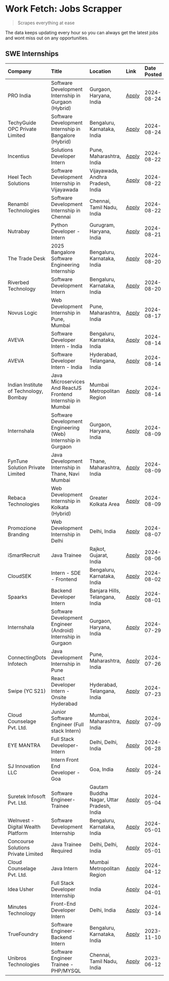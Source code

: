 # Work Fetch: Jobs Scrapper
> Scrapes everything at ease

The data keeps updating every hour so you can always get the latest jobs and wont miss out on any opportunities.

## SWE Internships
<!--START_SECTION:workfetch-->
| Company                                | Title                                                         | Location                                  | Link                                                                                                                                                                                                                                                                                                  | Date Posted   |
|:---------------------------------------|:--------------------------------------------------------------|:------------------------------------------|:------------------------------------------------------------------------------------------------------------------------------------------------------------------------------------------------------------------------------------------------------------------------------------------------------|:--------------|
| PRO India                              | Software Development Internship in Gurgaon (Hybrid)           | Gurgaon, Haryana, India                   | [Apply](https://in.linkedin.com/jobs/view/software-development-internship-in-gurgaon-hybrid-at-pro-india-4009587664?position=45&pageNum=0&refId=0r2udr3F4CVbTg4OMKdfug%3D%3D&trackingId=99g8XSDgC9vaYdvb2xWh3A%3D%3D&trk=public_jobs_jserp-result_search-card)                                        | 2024-08-24    |
| TechyGuide OPC Private Limited         | Software Development Internship in Bangalore (Hybrid)         | Bengaluru, Karnataka, India               | [Apply](https://in.linkedin.com/jobs/view/software-development-internship-in-bangalore-hybrid-at-techyguide-opc-private-limited-4009591646?position=55&pageNum=0&refId=0r2udr3F4CVbTg4OMKdfug%3D%3D&trackingId=I%2F9EudWe%2BP2Gpsa5yiN7AQ%3D%3D&trk=public_jobs_jserp-result_search-card)             | 2024-08-24    |
| Incentius                              | Solutions Developer Intern                                    | Pune, Maharashtra, India                  | [Apply](https://in.linkedin.com/jobs/view/solutions-developer-intern-at-incentius-4005695869?position=32&pageNum=0&refId=0r2udr3F4CVbTg4OMKdfug%3D%3D&trackingId=nUI8gurfaWJWMMU%2F%2Bk218Q%3D%3D&trk=public_jobs_jserp-result_search-card)                                                           | 2024-08-22    |
| Heel Tech Solutions                    | Software Development Internship in Vijayawada                 | Vijayawada, Andhra Pradesh, India         | [Apply](https://in.linkedin.com/jobs/view/software-development-internship-in-vijayawada-at-heel-tech-solutions-4007906692?position=37&pageNum=0&refId=0r2udr3F4CVbTg4OMKdfug%3D%3D&trackingId=7alJ34yAlJbRkCb8UHqvTw%3D%3D&trk=public_jobs_jserp-result_search-card)                                  | 2024-08-22    |
| Renambl Technologies                   | Software Development Internship in Chennai                    | Chennai, Tamil Nadu, India                | [Apply](https://in.linkedin.com/jobs/view/software-development-internship-in-chennai-at-renambl-technologies-4007910299?position=53&pageNum=0&refId=0r2udr3F4CVbTg4OMKdfug%3D%3D&trackingId=Vy%2BSU%2By%2Fez5lZgC8eilSnQ%3D%3D&trk=public_jobs_jserp-result_search-card)                              | 2024-08-22    |
| Nutrabay                               | Python Developer - Intern                                     | Gurugram, Haryana, India                  | [Apply](https://in.linkedin.com/jobs/view/python-developer-intern-at-nutrabay-4003909226?position=51&pageNum=0&refId=0r2udr3F4CVbTg4OMKdfug%3D%3D&trackingId=eHgfgJWIdGKFF8c1wXiPsQ%3D%3D&trk=public_jobs_jserp-result_search-card)                                                                   | 2024-08-21    |
| The Trade Desk                         | 2025 Bangalore Software Engineering Internship                | Bengaluru, Karnataka, India               | [Apply](https://in.linkedin.com/jobs/view/2025-bangalore-software-engineering-internship-at-the-trade-desk-3987456531?position=10&pageNum=0&refId=0r2udr3F4CVbTg4OMKdfug%3D%3D&trackingId=wGVxPyE6u9MQlNX5LUHIrQ%3D%3D&trk=public_jobs_jserp-result_search-card)                                      | 2024-08-20    |
| Riverbed Technology                    | Software Development Intern                                   | Bengaluru, Karnataka, India               | [Apply](https://in.linkedin.com/jobs/view/software-development-intern-at-riverbed-technology-4004467559?position=36&pageNum=0&refId=0r2udr3F4CVbTg4OMKdfug%3D%3D&trackingId=eTazAP8G6FROdHoAU6k%2FCg%3D%3D&trk=public_jobs_jserp-result_search-card)                                                  | 2024-08-20    |
| Novus Logic                            | Web Development Internship in Pune, Mumbai                    | Pune, Maharashtra, India                  | [Apply](https://in.linkedin.com/jobs/view/web-development-internship-in-pune-mumbai-at-novus-logic-4003713081?position=54&pageNum=0&refId=0r2udr3F4CVbTg4OMKdfug%3D%3D&trackingId=fN7eB4uO5GZPIT%2B9St6ZzA%3D%3D&trk=public_jobs_jserp-result_search-card)                                            | 2024-08-17    |
| AVEVA                                  | Software Developer Intern - India                             | Bengaluru, Karnataka, India               | [Apply](https://in.linkedin.com/jobs/view/software-developer-intern-india-at-aveva-3998279987?position=8&pageNum=0&refId=0r2udr3F4CVbTg4OMKdfug%3D%3D&trackingId=Hc60rrwU6VugB9wwg7nQNg%3D%3D&trk=public_jobs_jserp-result_search-card)                                                               | 2024-08-14    |
| AVEVA                                  | Software Developer Intern - India                             | Hyderabad, Telangana, India               | [Apply](https://in.linkedin.com/jobs/view/software-developer-intern-india-at-aveva-3998281598?position=11&pageNum=0&refId=0r2udr3F4CVbTg4OMKdfug%3D%3D&trackingId=dWSZDq3hJFgXJ%2FjvUzz%2Bxw%3D%3D&trk=public_jobs_jserp-result_search-card)                                                          | 2024-08-14    |
| Indian Institute of Technology, Bombay | Java Microservices And ReactJS Frontend Internship in Mumbai  | Mumbai Metropolitan Region                | [Apply](https://in.linkedin.com/jobs/view/java-microservices-and-reactjs-frontend-internship-in-mumbai-at-indian-institute-of-technology-bombay-4001737279?position=60&pageNum=0&refId=0r2udr3F4CVbTg4OMKdfug%3D%3D&trackingId=QpoUzji3cNcINptAK6yxkw%3D%3D&trk=public_jobs_jserp-result_search-card) | 2024-08-14    |
| Internshala                            | Software Development Engineering (Web) Internship in Gurgaon  | Gurgaon, Haryana, India                   | [Apply](https://in.linkedin.com/jobs/view/software-development-engineering-web-internship-in-gurgaon-at-internshala-3997620471?position=4&pageNum=0&refId=0r2udr3F4CVbTg4OMKdfug%3D%3D&trackingId=1IyYR8daCmTMnY4LLsC2dw%3D%3D&trk=public_jobs_jserp-result_search-card)                              | 2024-08-09    |
| FynTune Solution Private Limited       | Java Development Internship in Thane, Navi Mumbai             | Thane, Maharashtra, India                 | [Apply](https://in.linkedin.com/jobs/view/java-development-internship-in-thane-navi-mumbai-at-fyntune-solution-private-limited-3997619285?position=22&pageNum=0&refId=0r2udr3F4CVbTg4OMKdfug%3D%3D&trackingId=zTECqBER8%2Fj1I0vNTGFo2A%3D%3D&trk=public_jobs_jserp-result_search-card)                | 2024-08-09    |
| Rebaca Technologies                    | Web Development Internship in Kolkata (Hybrid)                | Greater Kolkata Area                      | [Apply](https://in.linkedin.com/jobs/view/web-development-internship-in-kolkata-hybrid-at-rebaca-technologies-3997621369?position=43&pageNum=0&refId=0r2udr3F4CVbTg4OMKdfug%3D%3D&trackingId=VCiDsTUwPyTVxQixArT3gA%3D%3D&trk=public_jobs_jserp-result_search-card)                                   | 2024-08-09    |
| Promozione Branding                    | Web Development Internship in Delhi                           | Delhi, India                              | [Apply](https://in.linkedin.com/jobs/view/web-development-internship-in-delhi-at-promozione-branding-3995559880?position=27&pageNum=0&refId=0r2udr3F4CVbTg4OMKdfug%3D%3D&trackingId=EF46L3bRS4kFQvZul%2FGKyA%3D%3D&trk=public_jobs_jserp-result_search-card)                                          | 2024-08-07    |
| iSmartRecruit                          | Java Trainee                                                  | Rajkot, Gujarat, India                    | [Apply](https://in.linkedin.com/jobs/view/java-trainee-at-ismartrecruit-3992301825?position=34&pageNum=0&refId=0r2udr3F4CVbTg4OMKdfug%3D%3D&trackingId=l2n4iSrQk5dIO6htZhF6aw%3D%3D&trk=public_jobs_jserp-result_search-card)                                                                         | 2024-08-06    |
| CloudSEK                               | Intern - SDE - Frontend                                       | Bengaluru, Karnataka, India               | [Apply](https://in.linkedin.com/jobs/view/intern-sde-frontend-at-cloudsek-3991574495?position=24&pageNum=0&refId=0r2udr3F4CVbTg4OMKdfug%3D%3D&trackingId=BZnyJDsAmOLYwDp1d5%2B40g%3D%3D&trk=public_jobs_jserp-result_search-card)                                                                     | 2024-08-02    |
| Spaarks                                | Backend Developer Intern                                      | Banjara Hills, Telangana, India           | [Apply](https://in.linkedin.com/jobs/view/backend-developer-intern-at-spaarks-3990226465?position=29&pageNum=0&refId=0r2udr3F4CVbTg4OMKdfug%3D%3D&trackingId=X8O1Yi1nxu3bBUdiiyBc7w%3D%3D&trk=public_jobs_jserp-result_search-card)                                                                   | 2024-08-01    |
| Internshala                            | Software Development Engineer (Android) Internship in Gurgaon | Gurgaon, Haryana, India                   | [Apply](https://in.linkedin.com/jobs/view/software-development-engineer-android-internship-in-gurgaon-at-internshala-3987153031?position=48&pageNum=0&refId=0r2udr3F4CVbTg4OMKdfug%3D%3D&trackingId=s7yDuD%2B5xk0Cwihj2QzjLQ%3D%3D&trk=public_jobs_jserp-result_search-card)                          | 2024-07-29    |
| ConnectingDots Infotech                | Java Development Internship in Pune                           | Pune, Maharashtra, India                  | [Apply](https://in.linkedin.com/jobs/view/java-development-internship-in-pune-at-connectingdots-infotech-3983314097?position=41&pageNum=0&refId=0r2udr3F4CVbTg4OMKdfug%3D%3D&trackingId=A1vi04cKWYXm7B2rTVhGOg%3D%3D&trk=public_jobs_jserp-result_search-card)                                        | 2024-07-26    |
| Swipe (YC S21)                         | React Developer Intern - Onsite Hyderabad                     | Hyderabad, Telangana, India               | [Apply](https://in.linkedin.com/jobs/view/react-developer-intern-onsite-hyderabad-at-swipe-yc-s21-3981326010?position=42&pageNum=0&refId=0r2udr3F4CVbTg4OMKdfug%3D%3D&trackingId=IH0poi3KOzVwhyxFGVFgtg%3D%3D&trk=public_jobs_jserp-result_search-card)                                               | 2024-07-23    |
| Cloud Counselage Pvt. Ltd.             | Junior Software Engineer (Full stack Intern)                  | Mumbai, Maharashtra, India                | [Apply](https://in.linkedin.com/jobs/view/junior-software-engineer-full-stack-intern-at-cloud-counselage-pvt-ltd-3967725851?position=20&pageNum=0&refId=0r2udr3F4CVbTg4OMKdfug%3D%3D&trackingId=a7g0bZRCKDVWQ1oSVxghxg%3D%3D&trk=public_jobs_jserp-result_search-card)                                | 2024-07-09    |
| EYE MANTRA                             | Full Stack Developer- Intern                                  | Delhi, Delhi, India                       | [Apply](https://in.linkedin.com/jobs/view/full-stack-developer-intern-at-eye-mantra-3960988037?position=57&pageNum=0&refId=0r2udr3F4CVbTg4OMKdfug%3D%3D&trackingId=kGiM0vy9PWptOZQShvCjRg%3D%3D&trk=public_jobs_jserp-result_search-card)                                                             | 2024-06-28    |
| SJ Innovation LLC                      | Intern Front End Developer - Goa                              | Goa, India                                | [Apply](https://in.linkedin.com/jobs/view/intern-front-end-developer-goa-at-sj-innovation-llc-3931678611?position=16&pageNum=0&refId=0r2udr3F4CVbTg4OMKdfug%3D%3D&trackingId=gHiNFMLKb%2BTH4zzJBcVb5w%3D%3D&trk=public_jobs_jserp-result_search-card)                                                 | 2024-05-24    |
| Suretek Infosoft Pvt. Ltd.             | Software Engineer-Trainee                                     | Gautam Buddha Nagar, Uttar Pradesh, India | [Apply](https://in.linkedin.com/jobs/view/software-engineer-trainee-at-suretek-infosoft-pvt-ltd-3916999948?position=46&pageNum=0&refId=0r2udr3F4CVbTg4OMKdfug%3D%3D&trackingId=8ikaEIsI%2FI3VT%2FJgBnoRpA%3D%3D&trk=public_jobs_jserp-result_search-card)                                             | 2024-05-04    |
| WeInvest - Digital Wealth Platform     | Software Development Internship                               | Bengaluru, Karnataka, India               | [Apply](https://in.linkedin.com/jobs/view/software-development-internship-at-weinvest-digital-wealth-platform-3912867225?position=3&pageNum=0&refId=0r2udr3F4CVbTg4OMKdfug%3D%3D&trackingId=IIphWJpJ9vJLSu1wL86uTg%3D%3D&trk=public_jobs_jserp-result_search-card)                                    | 2024-05-01    |
| Concourse Solutions Private Limited    | Java Trainee Required                                         | Delhi, Delhi, India                       | [Apply](https://in.linkedin.com/jobs/view/java-trainee-required-at-concourse-solutions-private-limited-3912869388?position=15&pageNum=0&refId=0r2udr3F4CVbTg4OMKdfug%3D%3D&trackingId=6AEPxL89uBurN5Q4h6wZmw%3D%3D&trk=public_jobs_jserp-result_search-card)                                          | 2024-05-01    |
| Cloud Counselage Pvt. Ltd.             | Java Intern                                                   | Mumbai Metropolitan Region                | [Apply](https://in.linkedin.com/jobs/view/java-intern-at-cloud-counselage-pvt-ltd-3896025667?position=49&pageNum=0&refId=0r2udr3F4CVbTg4OMKdfug%3D%3D&trackingId=RXtM6A5D%2F6QgYnBlyTH1ng%3D%3D&trk=public_jobs_jserp-result_search-card)                                                             | 2024-04-12    |
| Idea Usher                             | Full Stack Developer Internship                               | India                                     | [Apply](https://in.linkedin.com/jobs/view/full-stack-developer-internship-at-idea-usher-3879565540?position=30&pageNum=0&refId=0r2udr3F4CVbTg4OMKdfug%3D%3D&trackingId=OE7M4MPXNzgFjO6SBhcwpA%3D%3D&trk=public_jobs_jserp-result_search-card)                                                         | 2024-04-01    |
| Minutes Technology                     | Front-End Developer Intern                                    | Delhi, India                              | [Apply](https://in.linkedin.com/jobs/view/front-end-developer-intern-at-minutes-technology-3853712549?position=25&pageNum=0&refId=0r2udr3F4CVbTg4OMKdfug%3D%3D&trackingId=3BMTaHA7MwknK73FVlLdLA%3D%3D&trk=public_jobs_jserp-result_search-card)                                                      | 2024-03-14    |
| TrueFoundry                            | Software Engineer-Backend Intern                              | Bengaluru, Karnataka, India               | [Apply](https://in.linkedin.com/jobs/view/software-engineer-backend-intern-at-truefoundry-3779508170?position=52&pageNum=0&refId=0r2udr3F4CVbTg4OMKdfug%3D%3D&trackingId=QCQekcT9iGvSJU4IRdPVng%3D%3D&trk=public_jobs_jserp-result_search-card)                                                       | 2023-11-10    |
| Unibros Technologies                   | Software Engineer Trainee - PHP/MYSQL                         | Chennai, Tamil Nadu, India                | [Apply](https://in.linkedin.com/jobs/view/software-engineer-trainee-php-mysql-at-unibros-technologies-3656599241?position=58&pageNum=0&refId=0r2udr3F4CVbTg4OMKdfug%3D%3D&trackingId=9rCEIFsUbGiU92JxvEyFcg%3D%3D&trk=public_jobs_jserp-result_search-card)                                           | 2023-06-12    |
<!--END_SECTION:workfetch-->
